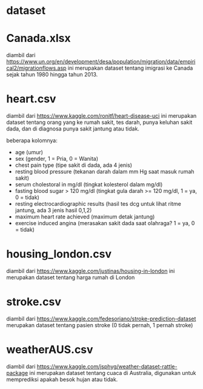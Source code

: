 # dataset

# Canada.xlsx
diambil dari https://www.un.org/en/development/desa/population/migration/data/empirical2/migrationflows.asp ini merupakan dataset tentang imigrasi ke Canada sejak tahun 1980 hingga tahun 2013.

# heart.csv
diambil dari https://www.kaggle.com/ronitf/heart-disease-uci ini merupakan dataset tentang orang yang ke rumah sakit, tes darah, punya keluhan sakit dada, dan di diagnosa punya sakit jantung atau tidak.   

beberapa kolomnya:
- age (umur)
- sex (gender, 1 = Pria, 0 = Wanita)
- chest pain type (tipe sakit di dada, ada 4 jenis)
- resting blood pressure (tekanan darah dalam mm Hg saat masuk rumah sakit)
- serum cholestoral in mg/dl (tingkat kolesterol dalam mg/dl)
- fasting blood sugar > 120 mg/dl (tingkat gula darah >= 120 mg/dl, 1 = ya, 0 = tidak)
- resting electrocardiographic results (hasil tes dcg untuk lihat ritme jantung, ada 3 jenis hasil 0,1,2)
- maximum heart rate achieved (maximum detak jantung)
- exercise induced angina (merasakan sakit dada saat olahraga? 1 = ya, 0 = tidak)

# housing_london.csv
diambil dari https://www.kaggle.com/justinas/housing-in-london ini merupakan dataset tentang harga rumah di London

# stroke.csv
diambil dari https://www.kaggle.com/fedesoriano/stroke-prediction-dataset merupakan dataset tentang pasien stroke (0 tidak pernah, 1 pernah stroke)

# weatherAUS.csv
diambil dari https://www.kaggle.com/jsphyg/weather-dataset-rattle-package ini merupakan dataset tentang cuaca di Australia, digunakan untuk memprediksi apakah besok hujan atau tidak.
